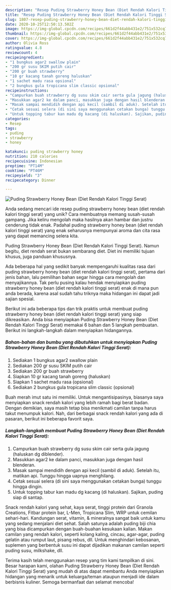 ```yaml
---
description: "Resep Puding Strawberry Honey Bean (Diet Rendah Kalori Tinggi Serat) yang Sempurna"
title: "Resep Puding Strawberry Honey Bean (Diet Rendah Kalori Tinggi Serat) yang Sempurna"
slug: 1807-resep-puding-strawberry-honey-bean-diet-rendah-kalori-tinggi-serat-yang-sempurna
date: 2020-10-25T12:50:13.502Z
image: https://img-global.cpcdn.com/recipes/661d2f44abb431e2/751x532cq70/puding-strawberry-honey-bean-diet-rendah-kalori-tinggi-serat-foto-resep-utama.jpg
thumbnail: https://img-global.cpcdn.com/recipes/661d2f44abb431e2/751x532cq70/puding-strawberry-honey-bean-diet-rendah-kalori-tinggi-serat-foto-resep-utama.jpg
cover: https://img-global.cpcdn.com/recipes/661d2f44abb431e2/751x532cq70/puding-strawberry-honey-bean-diet-rendah-kalori-tinggi-serat-foto-resep-utama.jpg
author: Olivia Ross
ratingvalue: 4.8
reviewcount: 4
recipeingredient:
- "1 bungkus agar2 swallow plain"
- "200 gr susu SKIM putih cair"
- "200 gr buah strawberry"
- "10 gr kacang tanah goreng haluskan"
- "1 sachet madu rasa opsional"
- "2 bungkus gula tropicana slim classic opsional"
recipeinstructions:
- "Campurkan buah strawberry dg susu skim cair serta gula jagung (haluskan dg diblender)."
- "Masukkan agar2 ke dalam panci, masukkan juga dengan hasil blenderan."
- "Masak sampai mendidih dengan api kecil (sambil di aduk). Setelah itu, matikan api. Tunggu hingga uapnya menghilang."
- "Cetak sesuai selera (di sini saya menggunakan cetakan bunga) tunggu hingga dingin."
- "Untuk topping tabur kan madu dg kacang (di haluskan). Sajikan, puding siap di santap."
categories:
- Resep
tags:
- puding
- strawberry
- honey

katakunci: puding strawberry honey 
nutrition: 210 calories
recipecuisine: Indonesian
preptime: "PT14M"
cooktime: "PT46M"
recipeyield: "3"
recipecategory: Dinner

---
```



![Puding Strawberry Honey Bean (Diet Rendah Kalori Tinggi Serat)](https://img-global.cpcdn.com/recipes/661d2f44abb431e2/751x532cq70/puding-strawberry-honey-bean-diet-rendah-kalori-tinggi-serat-foto-resep-utama.jpg)

Anda sedang mencari ide resep puding strawberry honey bean (diet rendah kalori tinggi serat) yang unik? Cara membuatnya memang susah-susah gampang. Jika keliru mengolah maka hasilnya akan hambar dan justru cenderung tidak enak. Padahal puding strawberry honey bean (diet rendah kalori tinggi serat) yang enak seharusnya mempunyai aroma dan cita rasa yang dapat memancing selera kita.

Puding Strawberry Honey Bean (Diet Rendah Kalori Tinggi Serat). Namun begitu, diet rendah serat bukan sembarang diet. Diet ini memiliki tujuan khusus, juga panduan khususnya.

Ada beberapa hal yang sedikit banyak mempengaruhi kualitas rasa dari puding strawberry honey bean (diet rendah kalori tinggi serat), pertama dari jenis bahan, lalu pemilihan bahan segar hingga cara mengolah dan menyajikannya. Tak perlu pusing kalau hendak menyiapkan puding strawberry honey bean (diet rendah kalori tinggi serat) enak di mana pun anda berada, karena asal sudah tahu triknya maka hidangan ini dapat jadi sajian spesial.


Berikut ini ada beberapa tips dan trik praktis untuk membuat puding strawberry honey bean (diet rendah kalori tinggi serat) yang siap dikreasikan. Anda bisa menyiapkan Puding Strawberry Honey Bean (Diet Rendah Kalori Tinggi Serat) memakai 6 bahan dan 5 langkah pembuatan. Berikut ini langkah-langkah dalam menyiapkan hidangannya.

<!--inarticleads1-->

##### Bahan-bahan dan bumbu yang dibutuhkan untuk menyiapkan Puding Strawberry Honey Bean (Diet Rendah Kalori Tinggi Serat):

1. Sediakan 1 bungkus agar2 swallow plain
1. Sediakan 200 gr susu SKIM putih cair
1. Sediakan 200 gr buah strawberry
1. Siapkan 10 gr kacang tanah goreng (haluskan)
1. Siapkan 1 sachet madu rasa (opsional)
1. Sediakan 2 bungkus gula tropicana slim classic (opsional)


Buah merah imut satu ini memiliki. Untuk mengantisipasinya, biasanya saya menyiapkan snack rendah kalori yang lebih ramah bagi berat badan. Dengan demikian, saya masih tetap bisa menikmati camilan tanpa harus takut menumpuk kalori. Nah, dari berbagai snack rendah kalori yang ada di pasaran, berikut ini beberapa favorit saya. 

<!--inarticleads2-->

##### Langkah-langkah membuat Puding Strawberry Honey Bean (Diet Rendah Kalori Tinggi Serat):

1. Campurkan buah strawberry dg susu skim cair serta gula jagung (haluskan dg diblender).
1. Masukkan agar2 ke dalam panci, masukkan juga dengan hasil blenderan.
1. Masak sampai mendidih dengan api kecil (sambil di aduk). Setelah itu, matikan api. Tunggu hingga uapnya menghilang.
1. Cetak sesuai selera (di sini saya menggunakan cetakan bunga) tunggu hingga dingin.
1. Untuk topping tabur kan madu dg kacang (di haluskan). Sajikan, puding siap di santap.


Snack rendah kalori yang sehat, kaya serat, tinggi protein dari Granola Creations, Fitbar protein bar, L-Men, Tropicana Slim, WRP untuk cemilan sehari-hari. Kandungan serat, vitamin, &amp; mineralnya sangat baik untuk kamu yang sedang menjalani diet sehat. Salah satunya adalah puding biji chia yang bisa dicampurkan dengan buah-buahan kesukaan kalian. Makan camilan yang rendah kalori, seperti kolang kaling, cincau, agar-agar, puding gelatin atau rumput laut, pisang rebus, dll. Untuk menghindari kebosanan, suplemen yang berbentuk susu ini dapat dijadikan makanan camilan seperti puding susu, milkshake, dll. 

Terima kasih telah menggunakan resep yang tim kami tampilkan di sini. Besar harapan kami, olahan Puding Strawberry Honey Bean (Diet Rendah Kalori Tinggi Serat) yang mudah di atas dapat membantu Anda menyiapkan hidangan yang menarik untuk keluarga/teman ataupun menjadi ide dalam berbisnis kuliner. Semoga bermanfaat dan selamat mencoba!
